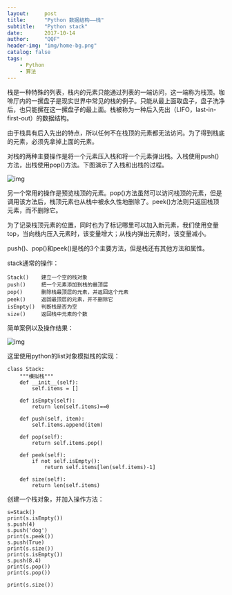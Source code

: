 ```yaml
---
layout:     post
title:      "Python 数据结构——栈"
subtitle:   "Python stack"
date:       2017-10-14
author:     "QQF"
header-img: "img/home-bg.png"
catalog: false
tags:
    - Python
    - 算法
---
```


栈是一种特殊的列表，栈内的元素只能通过列表的一端访问，这一端称为栈顶。咖啡厅内的一摞盘子是现实世界中常见的栈的例子。只能从最上面取盘子，盘子洗净后，也只能摞在这一摞盘子的最上面。栈被称为一种后入先出（LIFO，last-in-first-out）的数据结构。

由于栈具有后入先出的特点，所以任何不在栈顶的元素都无法访问。为了得到栈底的元素，必须先拿掉上面的元素。

对栈的两种主要操作是将一个元素压入栈和将一个元素弹出栈。入栈使用push()方法，出栈使用pop()方法。下图演示了入栈和出栈的过程。

![img](/img/in-post/2017-10-14-python-stack/01.png)

另一个常用的操作是预览栈顶的元素。pop()方法虽然可以访问栈顶的元素，但是调用该方法后，栈顶元素也从栈中被永久性地删除了。peek()方法则只返回栈顶元素，而不删除它。

为了记录栈顶元素的位置，同时也为了标记哪里可以加入新元素，我们使用变量top，当向栈内压入元素时，该变量增大；从栈内弹出元素时，该变量减小。

push()、pop()和peek()是栈的3个主要方法，但是栈还有其他方法和属性。

stack通常的操作：

```
Stack()    建立一个空的栈对象
push()     把一个元素添加到栈的最顶层
pop()      删除栈最顶层的元素，并返回这个元素
peek()     返回最顶层的元素，并不删除它
isEmpty()  判断栈是否为空
size()     返回栈中元素的个数
```

简单案例以及操作结果：

![img](/img/in-post/2017-10-14-python-stack/02.png)

这里使用python的list对象模拟栈的实现：

```
class Stack:
    """模拟栈"""
    def __init__(self):
        self.items = []
 
    def isEmpty(self):
        return len(self.items)==0  
 
    def push(self, item):
        self.items.append(item)
 
    def pop(self):
        return self.items.pop()  
 
    def peek(self):
        if not self.isEmpty():
            return self.items[len(self.items)-1]
 
    def size(self):
        return len(self.items)
```

创建一个栈对象，并加入操作方法：

```
s=Stack()
print(s.isEmpty())
s.push(4)
s.push('dog')
print(s.peek())
s.push(True)
print(s.size())
print(s.isEmpty())
s.push(8.4)
print(s.pop())
print(s.pop())

print(s.size())
```